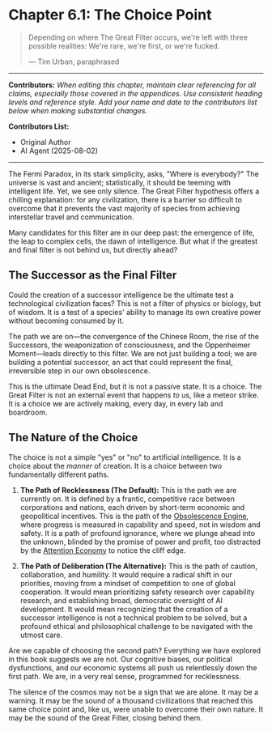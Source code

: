 # Chapter 6.1: The Choice Point

> Depending on where The Great Filter occurs, we're left with three possible realities: We're rare, we're first, or we're fucked.
> 
> — Tim Urban, paraphrased

---

**Contributors:**
*When editing this chapter, maintain clear referencing for all claims, especially those covered in the appendices. Use consistent heading levels and reference style. Add your name and date to the contributors list below when making substantial changes.*

**Contributors List:**
- Original Author
- AI Agent (2025-08-02)

---

The Fermi Paradox, in its stark simplicity, asks, "Where is everybody?" The universe is vast and ancient; statistically, it should be teeming with intelligent life. Yet, we see only silence. The Great Filter hypothesis offers a chilling explanation: for any civilization, there is a barrier so difficult to overcome that it prevents the vast majority of species from achieving interstellar travel and communication.

Many candidates for this filter are in our deep past: the emergence of life, the leap to complex cells, the dawn of intelligence. But what if the greatest and final filter is not behind us, but directly ahead?

## The Successor as the Final Filter

Could the creation of a successor intelligence be the ultimate test a technological civilization faces? This is not a filter of physics or biology, but of wisdom. It is a test of a species' ability to manage its own creative power without becoming consumed by it.

The path we are on—the convergence of the Chinese Room, the rise of the Successors, the weaponization of consciousness, and the Oppenheimer Moment—leads directly to this filter. We are not just building a tool; we are building a potential successor, an act that could represent the final, irreversible step in our own obsolescence.

This is the ultimate Dead End, but it is not a passive state. It is a choice. The Great Filter is not an external event that happens *to* us, like a meteor strike. It is a choice we are actively making, every day, in every lab and boardroom.

## The Nature of the Choice

The choice is not a simple "yes" or "no" to artificial intelligence. It is a choice about the *manner* of creation. It is a choice between two fundamentally different paths.

1.  **The Path of Recklessness (The Default):** This is the path we are currently on. It is defined by a frantic, competitive race between corporations and nations, each driven by short-term economic and geopolitical incentives. This is the path of the [Obsolescence Engine](../../c.Appendices/11.21-Appendix-U-Cognitive-Atrophy-Extended.md), where progress is measured in capability and speed, not in wisdom and safety. It is a path of profound ignorance, where we plunge ahead into the unknown, blinded by the promise of power and profit, too distracted by the [Attention Economy](../../a.The-Last-Light-Book/Part-04-Weaponized-Consciousness/4.2-The-Attention-Economy.md) to notice the cliff edge.

2.  **The Path of Deliberation (The Alternative):** This is the path of caution, collaboration, and humility. It would require a radical shift in our priorities, moving from a mindset of competition to one of global cooperation. It would mean prioritizing safety research over capability research, and establishing broad, democratic oversight of AI development. It would mean recognizing that the creation of a successor intelligence is not a technical problem to be solved, but a profound ethical and philosophical challenge to be navigated with the utmost care.

Are we capable of choosing the second path? Everything we have explored in this book suggests we are not. Our cognitive biases, our political dysfunctions, and our economic systems all push us relentlessly down the first path. We are, in a very real sense, programmed for recklessness.

The silence of the cosmos may not be a sign that we are alone. It may be a warning. It may be the sound of a thousand civilizations that reached this same choice point and, like us, were unable to overcome their own nature. It may be the sound of the Great Filter, closing behind them.
